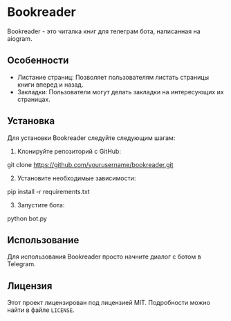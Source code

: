 # Bookreader

Bookreader - это читалка книг для телеграм бота, написанная на aiogram. 

## Особенности

- Листание страниц: Позволяет пользователям листать страницы книги вперед и назад.
- Закладки: Пользователи могут делать закладки на интересующих их страницах.

## Установка

Для установки Bookreader следуйте следующим шагам:

1. Клонируйте репозиторий с GitHub:

git clone https://github.com/yourusername/bookreader.git

2. Установите необходимые зависимости:

pip install -r requirements.txt

3. Запустите бота:

python bot.py


## Использование

Для использования Bookreader просто начните диалог с ботом в Telegram.

## Лицензия

Этот проект лицензирован под лицензией MIT. Подробности можно найти в файле `LICENSE`.

